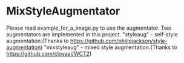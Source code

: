 # MixStyleAugmentator
Please read example_for_a_image.py to use the augmentator.
Two augmentators are implemented in this project.
"styleaug" - self-style augmentation.(Thanks to https://github.com/philipjackson/style-augmentation)
"mixstyleaug" - mixed style augmentation.(Thanks to https://github.com/clovaai/WCT2)
